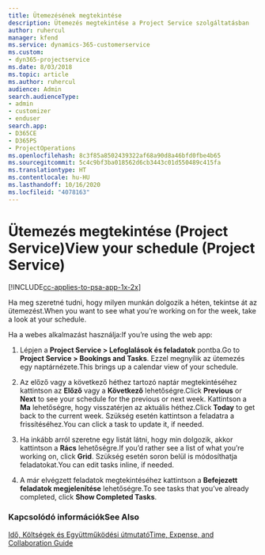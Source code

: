 ```yaml
---
title: Ütemezésének megtekintése
description: Ütemezés megtekintése a Project Service szolgáltatásban
author: ruhercul
manager: kfend
ms.service: dynamics-365-customerservice
ms.custom:
- dyn365-projectservice
ms.date: 8/03/2018
ms.topic: article
ms.author: ruhercul
audience: Admin
search.audienceType:
- admin
- customizer
- enduser
search.app:
- D365CE
- D365PS
- ProjectOperations
ms.openlocfilehash: 8c3f85a8502439322af68a90d8a46bfd0fbe4b65
ms.sourcegitcommit: 5c4c9bf3ba018562d6cb3443c01d550489c415fa
ms.translationtype: HT
ms.contentlocale: hu-HU
ms.lasthandoff: 10/16/2020
ms.locfileid: "4078163"
---
```

# <a name="view-your-schedule-project-service"></a><span data-ttu-id="b7952-103">Ütemezés megtekintése (Project Service)</span><span class="sxs-lookup"><span data-stu-id="b7952-103">View your schedule (Project Service)</span></span>

[!INCLUDE[cc-applies-to-psa-app-1x-2x](../includes/cc-applies-to-psa-app-1x-2x.md)]

<span data-ttu-id="b7952-104">Ha meg szeretné tudni, hogy milyen munkán dolgozik a héten, tekintse át az ütemezést.</span><span class="sxs-lookup"><span data-stu-id="b7952-104">When you want to see what you’re working on for the week, take a look at your schedule.</span></span>  
  
 <span data-ttu-id="b7952-105">Ha a webes alkalmazást használja:</span><span class="sxs-lookup"><span data-stu-id="b7952-105">If you’re using the web app:</span></span>  
  
1.  <span data-ttu-id="b7952-106">Lépjen a **Project Service > Lefoglalások és feladatok** pontba.</span><span class="sxs-lookup"><span data-stu-id="b7952-106">Go to **Project Service > Bookings and Tasks**.</span></span> <span data-ttu-id="b7952-107">Ezzel megnyílik az ütemezés egy naptárnézete.</span><span class="sxs-lookup"><span data-stu-id="b7952-107">This brings up a calendar view of your schedule.</span></span>  
  
2.  <span data-ttu-id="b7952-108">Az előző vagy a következő héthez tartozó naptár megtekintéséhez kattintson az **Előző** vagy a **Következő** lehetőségre.</span><span class="sxs-lookup"><span data-stu-id="b7952-108">Click **Previous** or **Next** to see your schedule for the previous or next week.</span></span> <span data-ttu-id="b7952-109">Kattintson a **Ma** lehetőségre, hogy visszatérjen az aktuális héthez.</span><span class="sxs-lookup"><span data-stu-id="b7952-109">Click **Today** to get back to the current week.</span></span> <span data-ttu-id="b7952-110">Szükség esetén kattintson a feladatra a frissítéséhez.</span><span class="sxs-lookup"><span data-stu-id="b7952-110">You can click a task to update it, if needed.</span></span>  
  
3.  <span data-ttu-id="b7952-111">Ha inkább arról szeretne egy listát látni, hogy min dolgozik, akkor kattintson a **Rács** lehetőségre.</span><span class="sxs-lookup"><span data-stu-id="b7952-111">If you’d rather see a list of what you’re working on, click **Grid**.</span></span> <span data-ttu-id="b7952-112">Szükség esetén soron belül is módosíthatja feladatokat.</span><span class="sxs-lookup"><span data-stu-id="b7952-112">You can edit tasks inline, if needed.</span></span>  
  
4.  <span data-ttu-id="b7952-113">A már elvégzett feladatok megtekintéséhez kattintson a **Befejezett feladatok megjelenítése** lehetőségre.</span><span class="sxs-lookup"><span data-stu-id="b7952-113">To see tasks that you’ve already completed, click **Show Completed Tasks**.</span></span>  
  
### <a name="see-also"></a><span data-ttu-id="b7952-114">Kapcsolódó információk</span><span class="sxs-lookup"><span data-stu-id="b7952-114">See Also</span></span>  
 [<span data-ttu-id="b7952-115">Idő, Költségek és Együttműködési útmutató</span><span class="sxs-lookup"><span data-stu-id="b7952-115">Time, Expense, and Collaboration Guide</span></span>](../psa/time-expense-collaboration-guide.md)
